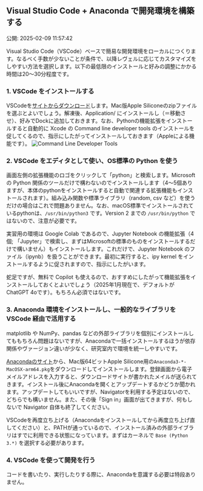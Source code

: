 ## Visual Studio Code + Anaconda で開発環境を構築する

公開: 2025-02-09 11:57:42


Visual Studio Code（VSCode）ベースで簡易な開発環境をローカルにつくります。なるべく手数が少ないことが条件で、以降レヴェルに応じてカスタマイズをしやすい方法を選択します。以下の最低限のインストールと好みの調整にかかる時間は20〜30分程度です。

### 1. VSCode をインストールする

VSCodeを[サイトからダウンロード](https://code.visualstudio.com/Download#)します。Mac版Apple Siliconeのzipファイルを選ぶとよいでしょう。解凍後、Application/ にインストールし（＝移動させ）、好みでDockに追加しておきます。なお、Pythonの機能拡張をインストールすると自動的に Xcode の Command line developer tools のインストールを促してくるので、指示にしたがってインストールしておきます（Appleによる機能です）。
![Command Line Developer Tools](https://www.gesw.org/img/memo/InstallCommandLineTools.png)

### 2. VSCode をエディタとして使い、OS標準の Python を使う

画面左側の拡張機能のロゴをクリックして「python」と検索します。Microsoft の Python 関係のツールだけで構わないのでインストールします（4〜5個ありますが、本体のpythonをインストールすると自動で関連する拡張機能もインストールされます）。組み込み関数や標準ライブラリ（random, csv など）を使うだけの場合はこれで問題ありません。なお、macOS標準でインストールされているpythonは、`/usr/bin/python3` です。Version 2 までの `/usr/bin/python` ではないので、注意が必要です。
    
実習用の環境は Google Colab であるので、Jupyter Notebook の機能拡張（4個; 「Jupyter」で検索し、まずはMicrosoftの標準のものをインストールするだけで構いません）もインストールします。これだけで、Jupyter Notebook のファイル（ipynb）を扱うことができます。最初に実行すると、ipy kernel をインストールするように促されますので、指示にしたがいます。
    
蛇足ですが、無料で Copilot も使えるので、おすすめにしたがって機能拡張をインストールしておくとよいでしょう（2025年1月現在で、デフォルトが ChatGPT 4oです）。もちろん必須ではないです。

### 3. Anaconda 環境をインストールし、一般的なライブラリを VSCode 経由で活用する

matplotlib や NumPy、pandas などの外部ライブラリを個別にインストールしてももちろん問題はないですが、Anacondaで一括インストールするほうが依存関係やヴァージョン違いが少なく、研究室内で環境を統一しやすいです。

[Anacondaのサイト](https://www.anaconda.com/download)から、Mac版64ビットApple Silicone用の`Anaconda3-*-MacOSX-arm64.pkg`をダウンロードしてインストールします。登録画面から電子メイルアドレスを入力すると、ダウンロードサイトが書かれたメイルが送られてきます。インストール後にAnacondaを開くとアップデートするかどうか聞かれます。アップデートしてもいいですが、Navigatorを利用する予定はないので、どちらでも構いません。また、その後「Sign in」画面が出てきますが、何もしないで Navigator 自体も終了してください。

VSCodeを再度立ち上げる（Anacondaをインストールしてから再度立ち上げ直してください）と、PATHが通っているので、インストール済みの外部ライブラリはすでに利用できる状態になっています。まずはカーネルで `Base (Python 3.*)` を選択する必要があります。
    
### 4. VSCode を使って開発を行う

コードを書いたり、実行したりする際に、Anacondaを意識する必要は特段ありません。